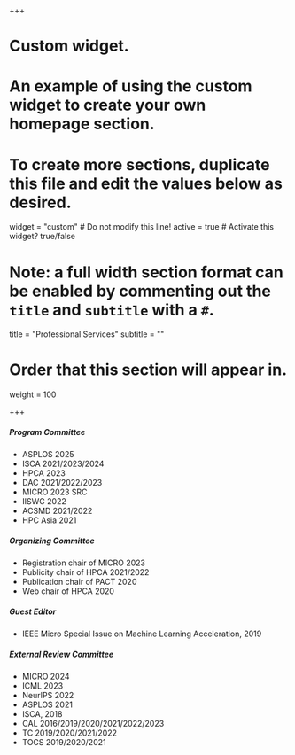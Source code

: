 +++
# Custom widget.
# An example of using the custom widget to create your own homepage section.
# To create more sections, duplicate this file and edit the values below as desired.
widget = "custom"  # Do not modify this line!
active = true  # Activate this widget? true/false

# Note: a full width section format can be enabled by commenting out the `title` and `subtitle` with a `#`.
title = "Professional Services"
subtitle = ""

# Order that this section will appear in.
weight = 100 

+++
##### Program Committee
- ASPLOS 2025
- ISCA 2021/2023/2024
- HPCA 2023
- DAC 2021/2022/2023
- MICRO 2023 SRC
- IISWC 2022
- ACSMD 2021/2022
- HPC Asia 2021

##### Organizing Committee
- Registration chair of MICRO 2023
- Publicity chair of HPCA 2021/2022
- Publication chair of PACT 2020
- Web chair of HPCA 2020

##### Guest Editor
- IEEE Micro Special Issue on Machine Learning Acceleration, 2019

##### External Review Committee
-   MICRO 2024
-   ICML 2023
-	NeurIPS 2022
-	ASPLOS 2021
-	ISCA, 2018
-	CAL 2016/2019/2020/2021/2022/2023
-	TC 2019/2020/2021/2022
-	TOCS 2019/2020/2021
<!-- -	TC Special Issue on Machine Learning Accelerators, 2022 -->
<!-- -	TPDS, 2017  -->  
<!-- -	TOSEM, 2017 --> 
<!-- -	JPDC, 2017  -->  
<!-- -	TVLSI, 2016 --> 
<!-- -	TCSVT, 2016 -->  
<!-- -	TETC, 2016  -->
